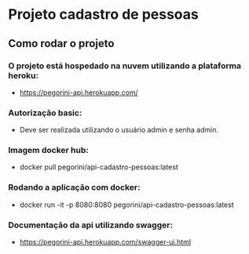 # Projeto cadastro de pessoas


## Como rodar o projeto

### O projeto está hospedado na nuvem utilizando a plataforma heroku:
 - https://pegorini-api.herokuapp.com/
 
 
### Autorização basic:
 - Deve ser realizada utilizando o usuário admin e senha admin.

### Imagem docker hub:
  - docker pull pegorini/api-cadastro-pessoas:latest

### Rodando a aplicação com docker:
   - docker run -it -p 8080:8080 pegorini/api-cadastro-pessoas:latest


### Documentação da api utilizando swagger:
  - https://pegorini-api.herokuapp.com/swagger-ui.html





